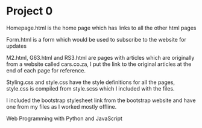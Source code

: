 # Project 0
Homepage.html is the home page which has links to all the other html pages

Form.html is a form which would be used to subscribe to the website for updates

M2.html, G63.html and RS3.html are pages with articles which are originally from a website called cars.co.za, I put the link to the original articles at the end of each page for reference.

Styling.css and style.css have the style definitions for all the pages, style.css is compiled from style.scss which I included with the files.

I included the bootstrap stylesheet link from the bootstrap website and have one from my files as I worked mostly offline.

Web Programming with Python and JavaScript

